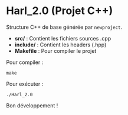 # Harl_2.0 (Projet C++)

Structure C++ de base générée par `newproject`.

- **src/** : Contient les fichiers sources .cpp
- **include/** : Contient les headers (.hpp)
- **Makefile** : Pour compiler le projet

Pour compiler :
```
make
```

Pour exécuter :
```
./Harl_2.0
```

Bon développement !
